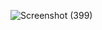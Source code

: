 
![Screenshot (399)](https://user-images.githubusercontent.com/85113970/140958073-3e371c8c-dcb1-42a6-b2a6-298359774cdb.png)
